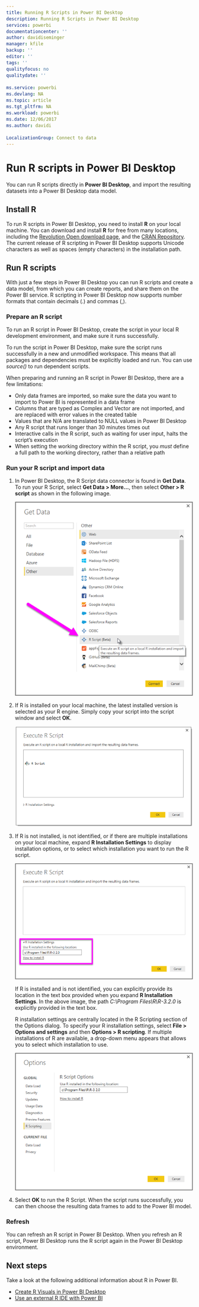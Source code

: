 ```yaml
---
title: Running R Scripts in Power BI Desktop
description: Running R Scripts in Power BI Desktop
services: powerbi
documentationcenter: ''
author: davidiseminger
manager: kfile
backup: ''
editor: ''
tags: ''
qualityfocus: no
qualitydate: ''

ms.service: powerbi
ms.devlang: NA
ms.topic: article
ms.tgt_pltfrm: NA
ms.workload: powerbi
ms.date: 12/06/2017
ms.author: davidi

LocalizationGroup: Connect to data
---
```

# Run R scripts in Power BI Desktop
You can run R scripts directly in **Power BI Desktop**, and import the resulting datasets into a Power BI Desktop data model.

## Install R
To run R scripts in Power BI Desktop, you need to install **R** on your local machine. You can download and install **R** for free from many locations, including the [Revolution Open download page](https://mran.revolutionanalytics.com/download/), and the [CRAN Repository](https://cran.r-project.org/bin/windows/base/). The current release of R scripting in Power BI Desktop supports Unicode characters as well as spaces (empty characters) in the installation path.

## Run R scripts
With just a few steps in Power BI Desktop you can run R scripts and create a data model, from which you can create reports, and share them on the Power BI service. R scripting in Power BI Desktop now supports number formats that contain decimals (.) and commas (,).

### Prepare an R script
To run an R script in Power BI Desktop, create the script in your local R development environment, and make sure it runs successfully.

To run the script in Power BI Desktop, make sure the script runs successfully in a new and unmodified workspace. This means that all packages and dependencies must be explicitly loaded and run. You can use *source()* to run dependent scripts.

When preparing and running an R script in Power BI Desktop, there are a few limitations:

* Only data frames are imported, so make sure the data you want to import to Power BI is represented in a data frame
* Columns that are typed as Complex and Vector are not imported, and are replaced with error values in the created table
* Values that are N/A are translated to NULL values in Power BI Desktop
* Any R script that runs longer than 30 minutes times out
* Interactive calls in the R script, such as waiting for user input, halts the script’s execution
* When setting the working directory within the R script, you *must* define a full path to the working directory, rather than a relative path

### Run your R script and import data
1. In Power BI Desktop, the R Script data connector is found in **Get Data**. To run your R Script, select **Get Data &gt; More...**, then select **Other &gt; R script** as shown in the following image.
   
   ![Get Data - R script](media/desktop-r-scripts/r-scripts-1.png)
2. If R is installed on your local machine, the latest installed version is selected as your R engine. Simply copy your script into the script window and select **OK**.
   
   ![Execute R script](media/desktop-r-scripts/r-scripts-2.png)
3. If R is not installed, is not identified, or if there are multiple installations on your local machine, expand **R Installation Settings** to display installation options, or to select which installation you want to run the R script.
   
   ![Execute R script - Installation Settings](media/desktop-r-scripts/r-scripts-3.png)
   
   If R is installed and is not identified, you can explicitly provide its location in the text box provided when you expand **R Installation Settings**. In the above image, the path *C:\Program Files\R\R-3.2.0* is explicitly provided in the text box.
   
   R installation settings are centrally located in the R Scripting section of the Options dialog. To specify your R installation settings, select **File > Options and settings** and then **Options > R scripting**. If multiple installations of R are available, a drop-down menu appears that allows you to  select which installation to use.
   
   ![R Script Options](media/desktop-r-scripts/r-scripts-4.png)
4. Select **OK** to run the R Script. When the script runs successfully, you can then choose the resulting data frames to add to the Power BI model.

### Refresh
You can refresh an R script in Power BI Desktop. When you refresh an R script, Power BI Desktop runs the R script again in the Power BI Desktop environment.

## Next steps
Take a look at the following additional information about R in Power BI.

* [Create R Visuals in Power BI Desktop](desktop-r-visuals.md)
* [Use an external R IDE with Power BI](desktop-r-ide.md)

